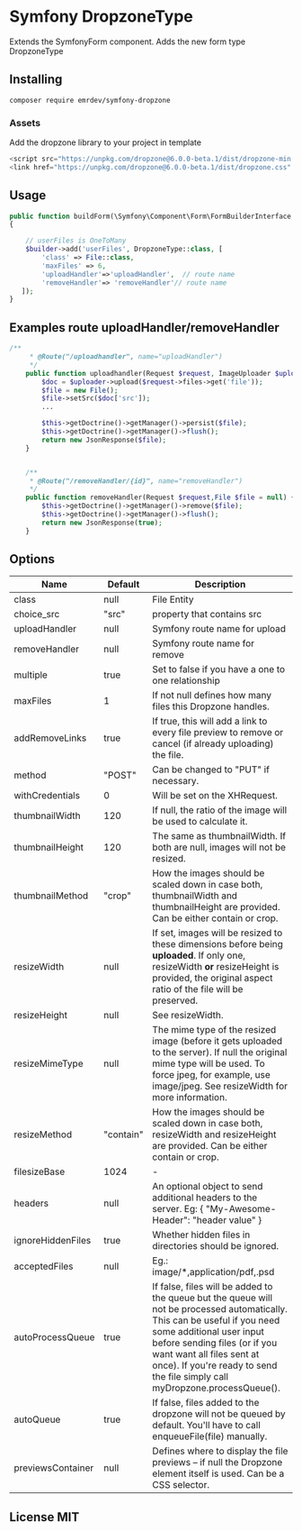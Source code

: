 # Symfony DropzoneType

Extends the SymfonyForm component. Adds the new form type DropzoneType

## Installing

`composer require emrdev/symfony-dropzone`


### Assets
Add the dropzone library to your project in template
```js
<script src="https://unpkg.com/dropzone@6.0.0-beta.1/dist/dropzone-min.js"></script>
<link href="https://unpkg.com/dropzone@6.0.0-beta.1/dist/dropzone.css" rel="stylesheet" type="text/css" />
```

## Usage
```php
public function buildForm(\Symfony\Component\Form\FormBuilderInterface $builder, array $options)
{ 

    // userFiles is OneToMany
    $builder->add('userFiles', DropzoneType::class, [
        'class' => File::class,
        'maxFiles' => 6,
        'uploadHandler'=>'uploadHandler',  // route name
        'removeHandler'=> 'removeHandler'// route name
   ]);
}
```



## Examples route uploadHandler/removeHandler 

```php
/**
     * @Route("/uploadhandler", name="uploadHandler")
     */
    public function uploadhandler(Request $request, ImageUploader $uploader) { 
        $doc = $uploader->upload($request->files->get('file'));  
        $file = new File(); 
        $file->setSrc($doc['src']);
        ...

        $this->getDoctrine()->getManager()->persist($file);
        $this->getDoctrine()->getManager()->flush();
        return new JsonResponse($file);
    }


    /**
     * @Route("/removeHandler/{id}", name="removeHandler")
     */
    public function removeHandler(Request $request,File $file = null) {
        $this->getDoctrine()->getManager()->remove($file);
        $this->getDoctrine()->getManager()->flush();
        return new JsonResponse(true);
    }

```




## Options

Name | Default | Description  |
--- | --- | --- |
class | null | File Entity
choice_src | "src" | property that contains src
uploadHandler | null | Symfony route name for upload | 
removeHandler | null | Symfony route name for remove | 
multiple | true | Set to false if you have a one to one relationship | 
maxFiles  |  1 | If not null defines how many files this Dropzone handles.   | 
addRemoveLinks  |  true | If true, this will add a link to every file preview to remove or cancel (if already uploading) the file. | 
method | "POST" | Can be changed to "PUT" if necessary. |
withCredentials | 0 | Will be set on the XHRequest. | 
thumbnailWidth | 120 | If null, the ratio of the image will be used to calculate it. | 
thumbnailHeight | 120 | The same as thumbnailWidth. If both are null, images will not be resized. | 
thumbnailMethod | "crop" | How the images should be scaled down in case both, thumbnailWidth and thumbnailHeight are provided. Can be either contain or crop. | 
resizeWidth | null  | If set, images will be resized to these dimensions before being **uploaded**. If only one, resizeWidth **or** resizeHeight is provided, the original aspect ratio of the file will be preserved.  | 
resizeHeight | null  |  See resizeWidth.  | 
resizeMimeType | null  |  The mime type of the resized image (before it gets uploaded to the server). If null the original mime type will be used. To force jpeg, for example, use image/jpeg. See resizeWidth for more information.  | 
resizeMethod |  "contain" |  How the images should be scaled down in case both, resizeWidth and resizeHeight are provided. Can be either contain or crop. | 
filesizeBase  |  1024 |  -  |
headers  |  null | An optional object to send additional headers to the server. Eg: { "My-Awesome-Header": "header value" }  | 
ignoreHiddenFiles  |  true |  Whether hidden files in directories should be ignored. | 
acceptedFiles  |  null |  Eg.: image/*,application/pdf,.psd | 
autoProcessQueue  |  true |  If false, files will be added to the queue but the queue will not be processed automatically. This can be useful if you need some additional user input before sending files (or if you want want all files sent at once). If you're ready to send the file simply call myDropzone.processQueue(). | 
autoQueue  |  true |  If false, files added to the dropzone will not be queued by default. You'll have to call enqueueFile(file) manually. |
previewsContainer  |  null | Defines where to display the file previews – if null the Dropzone element itself is used. Can be a CSS selector. | 
 

## License MIT